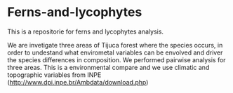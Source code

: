 # Ferns-and-lycophytes

This is a repositorie for ferns and lycophytes analysis. 

We are invetigate three areas of Tijuca forest where the species occurs, in order to undestand  what envirometal variables can be envolved and driver the species differences in composition. 
We performed pairwise analysis for three areas. This is a environmental compare and we use climatic and topographic variables from INPE (http://www.dpi.inpe.br/Ambdata/download.php)
